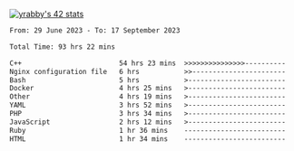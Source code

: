 
[![yrabby's 42 stats](https://badge42.vercel.app/api/v2/cljfd5ku6003508mg283uc00s/stats?cursusId=21&coalitionId=64)](https://github.com/JaeSeoKim/badge42)

<!--START_SECTION:waka-->

```txt
From: 29 June 2023 - To: 17 September 2023

Total Time: 93 hrs 22 mins

C++                        54 hrs 23 mins  >>>>>>>>>>>>>>>----------   58.26 %
Nginx configuration file   6 hrs           >>-----------------------   06.44 %
Bash                       5 hrs           >------------------------   05.37 %
Docker                     4 hrs 25 mins   >------------------------   04.74 %
Other                      4 hrs 19 mins   >------------------------   04.63 %
YAML                       3 hrs 52 mins   >------------------------   04.15 %
PHP                        3 hrs 34 mins   >------------------------   03.83 %
JavaScript                 2 hrs 12 mins   >------------------------   02.37 %
Ruby                       1 hr 36 mins    -------------------------   01.72 %
HTML                       1 hr 34 mins    -------------------------   01.69 %
```

<!--END_SECTION:waka-->